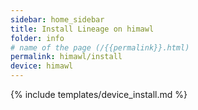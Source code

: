 ```yaml
---
sidebar: home_sidebar
title: Install Lineage on himawl
folder: info
# name of the page (/{{permalink}}.html)
permalink: himawl/install
device: himawl
---
```

{% include templates/device_install.md %}
